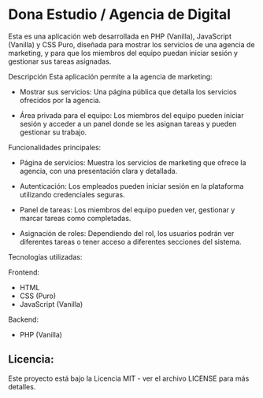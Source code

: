 
# Dona Estudio / Agencia de Digital

Esta es una aplicación web desarrollada en PHP (Vanilla), JavaScript (Vanilla) y CSS Puro, diseñada para mostrar los servicios de una agencia de marketing, y para que los miembros del equipo puedan iniciar sesión y gestionar sus tareas asignadas.

Descripción
Esta aplicación permite a la agencia de marketing:

* Mostrar sus servicios: Una página pública que detalla los servicios ofrecidos por la agencia.

* Área privada para el equipo: Los miembros del equipo pueden iniciar sesión y acceder a un panel donde se les asignan tareas y pueden gestionar su trabajo.

Funcionalidades principales:

* Página de servicios: Muestra los servicios de marketing que ofrece la agencia, con una presentación clara y detallada.

* Autenticación: Los empleados pueden iniciar sesión en la plataforma utilizando credenciales seguras.

* Panel de tareas: Los miembros del equipo pueden ver, gestionar y marcar tareas como completadas.

* Asignación de roles: Dependiendo del rol, los usuarios podrán ver diferentes tareas o tener acceso a diferentes secciones del sistema.

Tecnologías utilizadas:

Frontend:
* HTML
* CSS (Puro)
* JavaScript (Vanilla)

Backend:
* PHP (Vanilla)

## Licencia:

Este proyecto está bajo la Licencia MIT - ver el archivo LICENSE para más detalles.